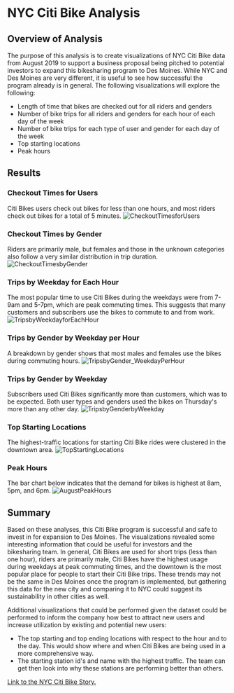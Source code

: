 # NYC Citi Bike Analysis

## Overview of Analysis

The purpose of this analysis is to create visualizations of NYC Citi Bike data from August 2019 to support a business proposal being pitched to potential investors to expand this bikesharing program to Des Moines. While NYC and Des Moines are very different, it is useful to see how successful the program already is in general. The following visualizations will explore the following:
- Length of time that bikes are checked out for all riders and genders
- Number of bike trips for all riders and genders for each hour of each day of the week
- Number of bike trips for each type of user and gender for each day of the week
- Top starting locations
- Peak hours

## Results
### Checkout Times for Users
Citi Bikes users check out bikes for less than one hours, and most riders check out bikes for a total of 5 minutes.
![CheckoutTimesforUsers](https://user-images.githubusercontent.com/90656004/150448070-0a14d9ab-26c0-44e7-89de-3b269e29f2ac.PNG)

### Checkout Times by Gender
Riders are primarily male, but females and those in the unknown categories also follow a very similar distribution in trip duration.
![CheckoutTimesbyGender](https://user-images.githubusercontent.com/90656004/150448493-df984b47-d45b-435b-afdd-5c54c9f34027.PNG)

### Trips by Weekday for Each Hour
The most popular time to use Citi Bikes during the weekdays were from 7-9am and 5-7pm, which are peak commuting times. This suggests that many customers and subscribers use the bikes to commute to and from work.
![TripsbyWeekdayforEachHour](https://user-images.githubusercontent.com/90656004/150448340-2ba59874-0cd2-4474-936b-a7a20fb3269f.PNG)

### Trips by Gender by Weekday per Hour
A breakdown by gender shows that most males and females use the bikes during commuting hours. 
![TripsbyGender_WeekdayPerHour](https://user-images.githubusercontent.com/90656004/150447964-b9d30631-e618-4d6a-88f9-4d0a4e1eab83.PNG)

### Trips by Gender by Weekday
Subscribers used Citi Bikes significantly more than customers, which was to be expected. Both user types and genders used the bikes on Thursday's more than any other day. 
![TripsbyGenderbyWeekday](https://user-images.githubusercontent.com/90656004/150447970-d3b31ff7-1fc0-4f80-a4aa-0b538bb1a4cd.PNG)

### Top Starting Locations
The highest-traffic locations for starting Citi Bike rides were clustered in the downtown area. 
![TopStartingLocations](https://user-images.githubusercontent.com/90656004/150451712-11bfe34d-e490-4d44-b617-615db72db442.PNG)

### Peak Hours
The bar chart below indicates that the demand for bikes is highest at 8am, 5pm, and 6pm. 
![AugustPeakHours](https://user-images.githubusercontent.com/90656004/150451730-293b8b42-f7eb-4212-b01b-7fda087e18a3.PNG)

## Summary

Based on these analyses, this Citi Bike program is successful and safe to invest in for expansion to Des Moines. The visualizations revealed some interesting information that could be useful for investors and the bikesharing team. In general, Citi Bikes are used for short trips (less than one hour), riders are primarily male, Citi Bikes have the highest usage during weekdays at peak commuting times, and the downtown is the most popular place for people to start their Citi Bike trips. These trends may not be the same in Des Moines once the program is implemented, but gathering this data for the new city and comparing it to NYC could suggest its sustainability in other cities as well. 

Additional visualizations that could be performed given the dataset could be performed to inform the company how best to attract new users and increase utilization by existing and potential new users:
- The top starting and top ending locations with respect to the hour and to the day. This would show where and when Citi Bikes are being used in a more comprehensive way. 
- The starting station id's and name with the highest traffic. The team can get then look into why these stations are performing better than others.

[Link to the NYC Citi Bike Story.](https://public.tableau.com/views/NYCCitiBike_16427169816350/NYCCitiBikeStory?:language=en-US&publish=yes&:display_count=n&:origin=viz_share_link)
